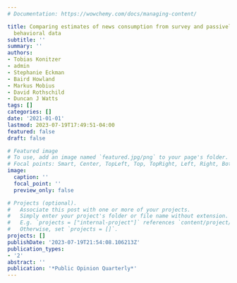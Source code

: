 ```yaml
---
# Documentation: https://wowchemy.com/docs/managing-content/

title: Comparing estimates of news consumption from survey and passively collected
  behavioral data
subtitle: ''
summary: ''
authors:
- Tobias Konitzer
- admin
- Stephanie Eckman
- Baird Howland
- Markus Mobius
- David Rothschild
- Duncan J Watts
tags: []
categories: []
date: '2021-01-01'
lastmod: 2023-07-19T17:49:51-04:00
featured: false
draft: false

# Featured image
# To use, add an image named `featured.jpg/png` to your page's folder.
# Focal points: Smart, Center, TopLeft, Top, TopRight, Left, Right, BottomLeft, Bottom, BottomRight.
image:
  caption: ''
  focal_point: ''
  preview_only: false

# Projects (optional).
#   Associate this post with one or more of your projects.
#   Simply enter your project's folder or file name without extension.
#   E.g. `projects = ["internal-project"]` references `content/project/deep-learning/index.md`.
#   Otherwise, set `projects = []`.
projects: []
publishDate: '2023-07-19T21:54:08.106213Z'
publication_types:
- '2'
abstract: ''
publication: '*Public Opinion Quarterly*'
---
```

